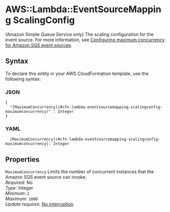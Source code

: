 # AWS::Lambda::EventSourceMapping ScalingConfig<a name="aws-properties-lambda-eventsourcemapping-scalingconfig"></a>

\(Amazon Simple Queue Service only\) The scaling configuration for the event source\. For more information, see [Configuring maximum concurrency for Amazon SQS event sources](https://docs.aws.amazon.com/lambda/latest/dg/with-sqs.html#events-sqs-max-concurrency)\.

## Syntax<a name="aws-properties-lambda-eventsourcemapping-scalingconfig-syntax"></a>

To declare this entity in your AWS CloudFormation template, use the following syntax:

### JSON<a name="aws-properties-lambda-eventsourcemapping-scalingconfig-syntax.json"></a>

```
{
  "[MaximumConcurrency](#cfn-lambda-eventsourcemapping-scalingconfig-maximumconcurrency)" : Integer
}
```

### YAML<a name="aws-properties-lambda-eventsourcemapping-scalingconfig-syntax.yaml"></a>

```
  [MaximumConcurrency](#cfn-lambda-eventsourcemapping-scalingconfig-maximumconcurrency): Integer
```

## Properties<a name="aws-properties-lambda-eventsourcemapping-scalingconfig-properties"></a>

`MaximumConcurrency` <a name="cfn-lambda-eventsourcemapping-scalingconfig-maximumconcurrency"></a>
Limits the number of concurrent instances that the Amazon SQS event source can invoke\.  
_Required_: No  
_Type_: Integer  
_Minimum_: `2`  
_Maximum_: `1000`  
_Update requires_: [No interruption](https://docs.aws.amazon.com/AWSCloudFormation/latest/UserGuide/using-cfn-updating-stacks-update-behaviors.html#update-no-interrupt)
